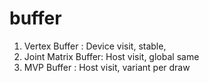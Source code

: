 # buffer

1. Vertex Buffer : Device visit, stable,
2. Joint Matrix Buffer: Host visit, global same
3. MVP Buffer : Host visit, variant per draw

